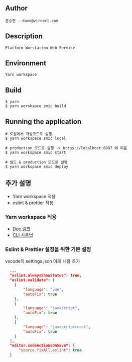 ## Author

```
문승현 - dave@virnect.com
```

## Description

```
Platform Worstation Web Service
```

## Environment

```
Yarn workspace
```

## Build

```
$ yarn
$ yarn worskapce smic build
```

## Running the application

```
# 로컬에서 개발모드로 실행
$ yarn workspace smic local

# production 모드로 실행 -> https://localhost:8887 에 띄움
$ yarn workspace smic start

# 빌드 & production 모드로 실행 
$ yarn workspace smic deploy

```

## 추가 설명

- Yarn workspace 적용
- eslint & prettier 적용

### Yarn workspace 적용

- [Doc 링크](https://yarnpkg.com/en/docs)
- [CLI 사용법](https://yarnpkg.com/en/docs/cli/workspace)

### Eslint & Prettier 설정을 위한 기본 설정

vscode의 settings.json 아래 내용 추가

```json
  ...
  "eslint.alwaysShowStatus": true,
  "eslint.validate": [
    {
        "language": "vue",
        "autoFix": true
    },
    {
        "language": "javascript",
        "autoFix": true
    },
    {
        "language": "javascriptreact",
        "autoFix": true
    }
  ],
  "editor.codeActionsOnSave": {
      "source.fixAll.eslint": true
  }
```
